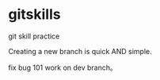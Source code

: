 gitskills
=========

git skill practice


Creating a new branch is quick AND simple.


fix bug 101
work on dev branch。

